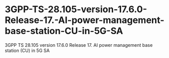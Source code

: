 # 3GPP-TS-28.105-version-17.6.0-Release-17.-AI-power-management-base-station-CU-in-5G-SA
3GPP TS 28.105 version 17.6.0 Release 17. AI power management base station (CU) in 5G SA
